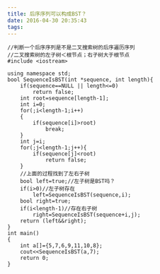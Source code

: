 ```yaml
---
title: 后序序列可以构成BST？
date: 2016-04-30 20:35:43
tags:
---
```


    //判断一个后序序列是不是二叉搜索树的后序遍历序列
    //二叉搜索树的左子树＜根节点；右子树大于根节点
    #include <iostream>
    
    using namespace std;
    bool SequenceIsBST(int *sequence, int length){
        if(sequence==NULL || length<=0)
            return false;
        int root=sequence[length-1];
        int i=0;
        for(;i<length-1;i++)
        {
            if(sequence[i]>root)
                break;
        }
        int j=i;
        for(;j<length-1;j++){
            if(sequence[j]<root)
                return false;
        }
        //上面的过程找到了左右子树
        bool left=true;//左子树是BST吗？
        if(i>0)//左子树存在
            left=SequenceIsBST(sequence,i);
        bool right=true;
        if(i<length-1)//存在右子树
            right=SequenceIsBST(sequence+i,j);
        return (left&&right);
    }
    int main()
    {
        int a[]={5,7,6,9,11,10,8};
        cout<<SequenceIsBST(a,7);
        return 0;
    }

